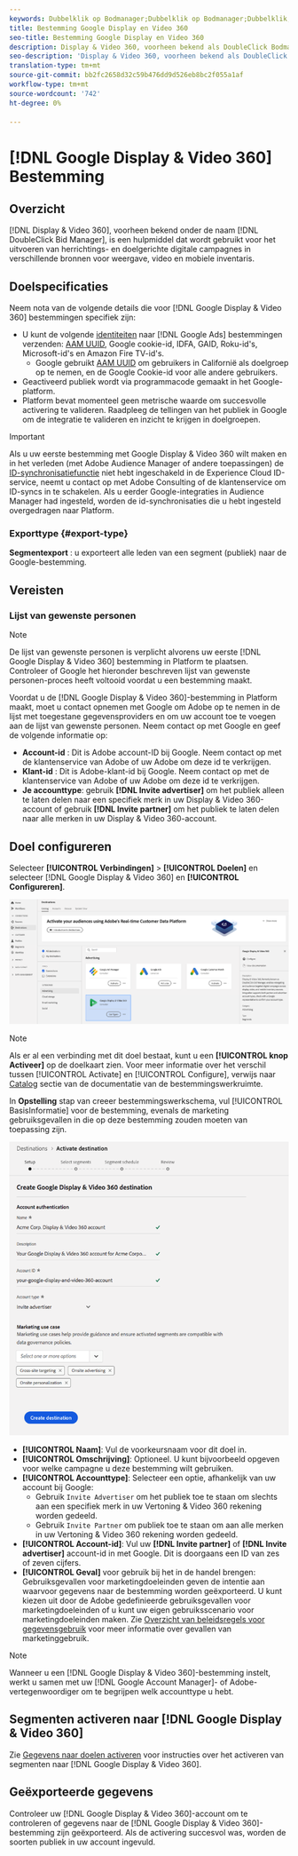 ```yaml
---
keywords: Dubbelklik op Bodmanager;Dubbelklik op Bodmanager;Dubbelklik;Weergave en video 360;weergave 360;video 360;Video 360;Weergave 360;weergave en video
title: Bestemming Google Display en Video 360
seo-title: Bestemming Google Display en Video 360
description: Display & Video 360, voorheen bekend als DoubleClick Bodmanager, is een hulpmiddel dat wordt gebruikt om heroriënterende en doelgerichte digitale campagnes uit te voeren over de inventarisbronnen voor weergave, video en mobiele apparaten.
seo-description: 'Display & Video 360, voorheen bekend als DoubleClick Bodmanager, is een hulpmiddel dat wordt gebruikt om heroriënterende en doelgerichte digitale campagnes uit te voeren over de inventarisbronnen voor weergave, video en mobiele apparaten. '
translation-type: tm+mt
source-git-commit: bb2fc2658d32c59b476dd9d526eb8bc2f055a1af
workflow-type: tm+mt
source-wordcount: '742'
ht-degree: 0%

---
```



# [!DNL Google Display & Video 360] Bestemming

## Overzicht

[!DNL Display & Video 360], voorheen bekend onder de naam  [!DNL DoubleClick Bid Manager], is een hulpmiddel dat wordt gebruikt voor het uitvoeren van herrichtings- en doelgerichte digitale campagnes in verschillende bronnen voor weergave, video en mobiele inventaris.

## Doelspecificaties

Neem nota van de volgende details die voor [!DNL Google Display & Video 360] bestemmingen specifiek zijn:

* U kunt de volgende [identiteiten](../../../identity-service/namespaces.md) naar [!DNL Google Ads] bestemmingen verzenden: [AAM UUID](https://experienceleague.adobe.com/docs/audience-manager/user-guide/reference/ids-in-aam.html?lang=en), Google cookie-id, IDFA, GAID, Roku-id&#39;s, Microsoft-id&#39;s en Amazon Fire TV-id&#39;s.
   * Google gebruikt [AAM UUID](https://experienceleague.adobe.com/docs/audience-manager/user-guide/reference/ids-in-aam.html?lang=en) om gebruikers in Californië als doelgroep op te nemen, en de Google Cookie-id voor alle andere gebruikers.
* Geactiveerd publiek wordt via programmacode gemaakt in het Google-platform.
* Platform bevat momenteel geen metrische waarde om succesvolle activering te valideren. Raadpleeg de tellingen van het publiek in Google om de integratie te valideren en inzicht te krijgen in doelgroepen.

>[!IMPORTANT]
>
>Als u uw eerste bestemming met Google Display &amp; Video 360 wilt maken en in het verleden (met Adobe Audience Manager of andere toepassingen) de [ID-synchronisatiefunctie](https://experienceleague.adobe.com/docs/id-service/using/id-service-api/methods/idsync.html) niet hebt ingeschakeld in de Experience Cloud ID-service, neemt u contact op met Adobe Consulting of de klantenservice om ID-syncs in te schakelen. Als u eerder Google-integraties in Audience Manager had ingesteld, worden de id-synchronisaties die u hebt ingesteld overgedragen naar Platform.

### Exporttype {#export-type}

**Segmentexport** : u exporteert alle leden van een segment (publiek) naar de Google-bestemming.

## Vereisten

### Lijst van gewenste personen

>[!NOTE]
>
>De lijst van gewenste personen is verplicht alvorens uw eerste [!DNL Google Display & Video 360] bestemming in Platform te plaatsen. Controleer of Google het hieronder beschreven lijst van gewenste personen-proces heeft voltooid voordat u een bestemming maakt.

Voordat u de [!DNL Google Display & Video 360]-bestemming in Platform maakt, moet u contact opnemen met Google om Adobe op te nemen in de lijst met toegestane gegevensproviders en om uw account toe te voegen aan de lijst van gewenste personen. Neem contact op met Google en geef de volgende informatie op:

* **Account-id** : Dit is Adobe account-ID bij Google. Neem contact op met de klantenservice van Adobe of uw Adobe om deze id te verkrijgen.
* **Klant-id** : Dit is Adobe-klant-id bij Google. Neem contact op met de klantenservice van Adobe of uw Adobe om deze id te verkrijgen.
* **Je accounttype**: gebruik  **[!DNL Invite advertiser]** om het publiek alleen te laten delen naar een specifiek merk in uw Display &amp; Video 360-account of gebruik  **[!DNL Invite partner]** om het publiek te laten delen naar alle merken in uw Display &amp; Video 360-account.

## Doel configureren

Selecteer **[!UICONTROL Verbindingen]** > **[!UICONTROL Doelen]** en selecteer [!DNL Google Display & Video 360] en **[!UICONTROL Configureren]**.

![Connect Google Display en Video 360-doel](../../assets/catalog/advertising/google-dv360/catalog.png)

>[!NOTE]
>
>Als er al een verbinding met dit doel bestaat, kunt u een **[!UICONTROL knop Activeer]** op de doelkaart zien. Voor meer informatie over het verschil tussen [!UICONTROL Activate] en [!UICONTROL Configure], verwijs naar [Catalog](../../ui/destinations-workspace.md#catalog) sectie van de documentatie van de bestemmingswerkruimte.

In **Opstelling** stap van creeer bestemmingswerkschema, vul [!UICONTROL BasisInformatie] voor de bestemming, evenals de marketing gebruiksgevallen in die op deze bestemming zouden moeten van toepassing zijn.

![Basisinformatie over Google Display en Video 360](../../assets/catalog/advertising/google-dv360/setup.png)

* **[!UICONTROL Naam]**: Vul de voorkeursnaam voor dit doel in.
* **[!UICONTROL Omschrijving]**: Optioneel. U kunt bijvoorbeeld opgeven voor welke campagne u deze bestemming wilt gebruiken.
* **[!UICONTROL Accounttype]**: Selecteer een optie, afhankelijk van uw account bij Google:
   * Gebruik `Invite Advertiser` om het publiek toe te staan om slechts aan een specifiek merk in uw Vertoning &amp; Video 360 rekening worden gedeeld.
   * Gebruik `Invite Partner` om publiek toe te staan om aan alle merken in uw Vertoning &amp; Video 360 rekening worden gedeeld.
* **[!UICONTROL Account-id]**: Vul uw  **[!DNL Invite partner]** of  **[!DNL Invite advertiser]** account-id in met Google. Dit is doorgaans een ID van zes of zeven cijfers.
* **[!UICONTROL Geval]** voor gebruik bij het in de handel brengen: Gebruiksgevallen voor marketingdoeleinden geven de intentie aan waarvoor gegevens naar de bestemming worden geëxporteerd. U kunt kiezen uit door de Adobe gedefinieerde gebruiksgevallen voor marketingdoeleinden of u kunt uw eigen gebruiksscenario voor marketingdoeleinden maken. Zie [Overzicht van beleidsregels voor gegevensgebruik](../../../data-governance/policies/overview.md) voor meer informatie over gevallen van marketinggebruik.

>[!NOTE]
>
>Wanneer u een [!DNL Google Display & Video 360]-bestemming instelt, werkt u samen met uw [!DNL Google Account Manager]- of Adobe-vertegenwoordiger om te begrijpen welk accounttype u hebt.

## Segmenten activeren naar [!DNL Google Display & Video 360]

Zie [Gegevens naar doelen activeren](../../ui/activate-destinations.md) voor instructies over het activeren van segmenten naar [!DNL Google Display & Video 360].

## Geëxporteerde gegevens

Controleer uw [!DNL Google Display & Video 360]-account om te controleren of gegevens naar de [!DNL Google Display & Video 360]-bestemming zijn geëxporteerd. Als de activering succesvol was, worden de soorten publiek in uw account ingevuld.